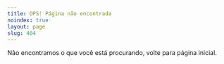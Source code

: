 ```yaml
---
title: OPS! Página não encontrada
noindex: true
layout: page
slug: 404
---
```


Não encontramos o que você está procurando, volte para página inicial.
